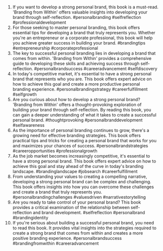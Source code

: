 1. If you want to develop a strong personal brand, this book is a must-read. 'Branding from Within' offers valuable insights into developing your brand through self-reflection. #personalbranding #selfreflection #professionaldevelopment
2. For those seeking to master personal branding, this book offers essential tips for developing a brand that truly represents you. Whether you're an entrepreneur or a corporate professional, this book will help you achieve greater success in building your brand. #brandingtips #entrepreneurship #corporateprofessional
3. The key to successful personal branding lies in developing a brand that comes from within. 'Branding from Within' provides a comprehensive guide to developing these skills and achieving success through self-reflection. #personalbrandsuccess #careeradvancement #selfdiscovery
4. In today's competitive market, it's essential to have a strong personal brand that represents who you are. This book offers expert advice on how to achieve this goal and create a more productive personal branding experience. #personalbrandingstrategy #careerfulfillment #selfgrowth
5. Are you curious about how to develop a strong personal brand? 'Branding from Within' offers a thought-provoking exploration of building your brand through self-reflection. By reading this book, you can gain a deeper understanding of what it takes to create a successful personal brand. #thoughtprovoking #personalbranddevelopment #selfawareness
6. As the importance of personal branding continues to grow, there's a growing need for effective branding strategies. This book offers practical tips and tricks for creating a personal brand that works for you and maximizes your chances of success. #personalbrandstrategies #careeropportunities #professionalgrowth
7. As the job market becomes increasingly competitive, it's essential to have a strong personal brand. This book offers expert advice on how to achieve this goal and stay ahead of the curve in today's branding landscape. #brandinglandscape #jobsearch #careerfulfillment
8. From understanding your values to creating a compelling narrative, developing a strong personal brand can be complex and challenging. This book offers insights into how you can overcome these challenges and create a brand that truly represents you. #personalbrandingchallenges #valuesdriven #narrativestorytelling
9. Are you ready to take control of your personal brand? This book provides a critical examination of the relationship between self-reflection and brand development. #selfreflection #personalbrand #brandingidentity
10. If you're serious about building a successful personal brand, you need to read this book. It provides vital insights into the strategies required to create a strong brand that comes from within and creates a more positive branding experience. #personalbrandsuccess #brandingfromwithin #careeradvancement


